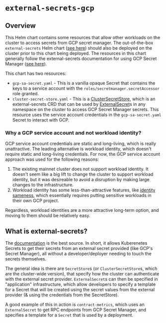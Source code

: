 # `external-secrets-gcp`

## Overview

This Helm chart contains some resources that allow other workloads on the cluster to access secrets from GCP secret manager. The out-of-the-box `external-secrets` Helm chart ([see here](https://external-secrets.io/v0.4.4/guides-getting-started/)) should also be deployed on the cluster prior to this chart being deployed. The resources in this chart generally follow the external-secrets documentation for using GCP Secret Manager ([see here](https://external-secrets.io/v0.4.4/provider-google-secrets-manager/)).

This chart has two resources:
* `gcp-sa-secret.yaml` - This is a vanilla opaque Secret that contains the keys to a service account with the `roles/secretmanager.secretAccessor` role granted.
* `cluster-secret-store.yaml` - This is a [ClusterSecretStore](https://external-secrets.io/v0.4.4/api-clustersecretstore/), which is an external-secrets CRD that can be used by [ExternalSecret](https://external-secrets.io/v0.4.4/api-externalsecret/)s in any namespace on the cluster to access GCP Secret Manager secrets. This resource uses the service account credentials in the `gcp-sa-secret.yaml` Secret to interact with GCP.

### Why a GCP service account and not workload identity?

GCP service account credentials are static and long-living, which is really unattractive. The leading alternative is workload identity, which doesn't require static and long-living credentials. For now, the GCP service account approach was used for the following reasons:
1. The existing mainnet cluster does not support workload identity. It doesn't seem like a big lift to change the cluster to support workload identity, but it was desireable to avoid a disruption by making large changes to the infrastructure.
2. Workload identity has some less-than-attractive features, like [identity sameness](https://cloud.google.com/kubernetes-engine/docs/concepts/workload-identity), which essentially requires putting sensitive workloads in their own GCP project.

Regardless, workload identities are a more attractive long-term option, and moving to them should be relatively easy.

## What is external-secrets?

The [documentation](https://external-secrets.io/v0.4.4/) is the best source. In short, it allows Kuberenetes Secrets to get their secrets from an external secret provided (like GCP's Secret Manager), all without a developer/deployer needing to touch the secrets themselves.

The general idea is there are `SecretStore`s (or `ClusterSecretStore`s, which are the cluster-wide version), that specify how the cluster can authenticate with the external secret provider. `ExternalSecret`s can then be specified in "application" infrastructure, which allow developers to specify a template for a Secret that will be created using the secret values from the external provider (& using the credentials from the SecretStore).

A good example of this in action is `contract-metrics`, which uses an `ExternalSecret` to get RPC endpoints from GCP Secret Manager, and specifies a template for a `Secret` that is used by a deployment.
